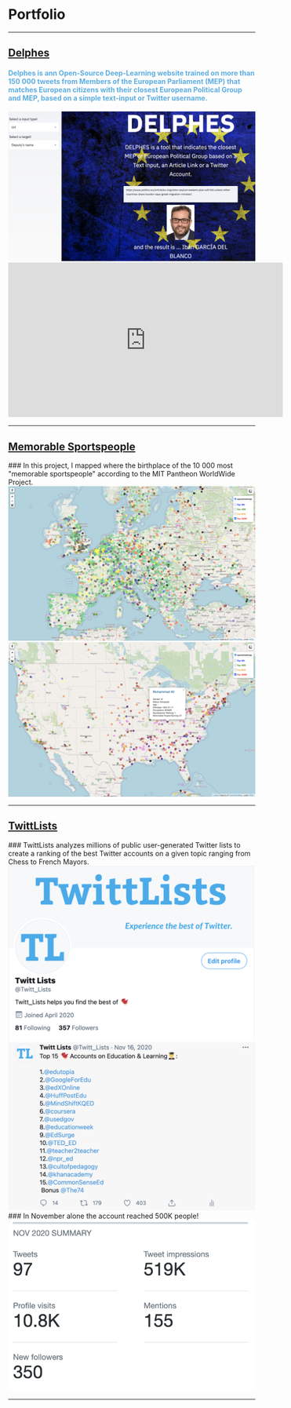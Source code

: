 # Portfolio

---

<h2> <font color='#3498DB'><a href="https://politicalpred.herokuapp.com/" target='_blank'>Delphes</a></font></h2> 
<h4> <font color='#5DADE2'>Delphes is ann Open-Source Deep-Learning website trained on more than 150 000 tweets from Members of the European Parliament (MEP) that matches European citizens with their closest European Political Group and MEP, based on a simple text-input or Twitter username.</font></h4> 
<img src="images/delphes2.png?raw=true"/>
<iframe width="560" height="315" src="https://www.youtube.com/watch?v=oVNXJ7HsroQ&t=3139s&autoplay=1&ab_channel=LeWagon" frameborder="0" allow="accelerometer; autoplay; clipboard-write; encrypted-media; gyroscope; picture-in-picture" allowfullscreen></iframe>

---
<h2> <font color='#5DADE2'><a href="https://simonjpastor.github.io/memorable-sportspeople-map" target='_blank'>Memorable Sportspeople</a></font></h2> 
### In this project, I mapped where the birthplace of the 10 000 most "memorable sportspeople" according to the MIT Pantheon WorldWide Project.
<img src="images/memorable_people.png?raw=true"/>
<img src="images/memorable_people2.png?raw=true"/>

---
<h2> <font color='#7DCEA0'><a href="https://twitter.com/Twitt_Lists" target='_blank'>TwittLists</a></font></h2>
### TwittLists analyzes millions of public user-generated Twitter lists to create a ranking of the best Twitter accounts on a given topic ranging from Chess to French Mayors.
<img src="images/twittlists1.png?raw=true"/>
<img src="images/twittlists2.png?raw=true"/>
### In November alone the account reached 500K people! 
<img src="images/twittlists3.png?raw=true"/>

---

<!-- ### Other Projects -->

<!-- [Project 1 Title](http://example.com/)
- [Project 2 Title](http://example.com/)
- [Project 3 Title](http://example.com/)
- [Project 4 Title](http://example.com/)
- [Project 5 Title](http://example.com/) -->


